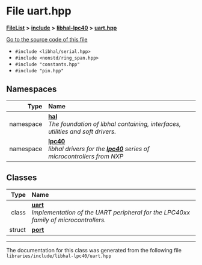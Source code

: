

# File uart.hpp



[**FileList**](files.md) **>** [**include**](dir_cba0faac6e93618a6e2539705915bd70.md) **>** [**libhal-lpc40**](dir_2fff134b595a3a874b0307aab0eea726.md) **>** [**uart.hpp**](uart_8hpp.md)

[Go to the source code of this file](uart_8hpp_source.md)



* `#include <libhal/serial.hpp>`
* `#include <nonstd/ring_span.hpp>`
* `#include "constants.hpp"`
* `#include "pin.hpp"`













## Namespaces

| Type | Name |
| ---: | :--- |
| namespace | [**hal**](namespacehal.md) <br>_The foundation of libhal containing, interfaces, utilities and soft drivers._  |
| namespace | [**lpc40**](namespacehal_1_1lpc40.md) <br>_libhal drivers for the_ [_**lpc40**_](namespacehal_1_1lpc40.md) _series of microcontrollers from NXP_ |


## Classes

| Type | Name |
| ---: | :--- |
| class | [**uart**](classhal_1_1lpc40_1_1uart.md) <br>_Implementation of the UART peripheral for the LPC40xx family of microcontrollers._  |
| struct | [**port**](structhal_1_1lpc40_1_1uart_1_1port.md) <br> |



















































------------------------------
The documentation for this class was generated from the following file `libraries/include/libhal-lpc40/uart.hpp`

